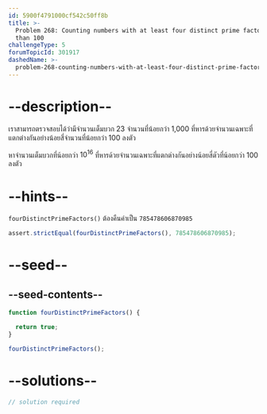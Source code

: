 ```yaml
---
id: 5900f4791000cf542c50ff8b
title: >-
  Problem 268: Counting numbers with at least four distinct prime factors less
  than 100
challengeType: 5
forumTopicId: 301917
dashedName: >-
  problem-268-counting-numbers-with-at-least-four-distinct-prime-factors-less-than-100
---
```


# --description--

เราสามารถตรวจสอบได้ว่ามีจำนวนเต็มบวก 23 จำนวนที่น้อยกว่า 1,000 ที่หารด้วยจำนวนเฉพาะที่แตกต่างกันอย่างน้อยสี่จำนวนที่น้อยกว่า 100 ลงตัว

หาจำนวนเต็มบวกที่น้อยกว่า ${10}^{16}$ ที่หารด้วยจำนวนเฉพาะที่แตกต่างกันอย่างน้อยสี่ตัวที่น้อยกว่า 100 ลงตัว

# --hints--

`fourDistinctPrimeFactors()` ต้องคืนค่าเป็น `785478606870985`

```js
assert.strictEqual(fourDistinctPrimeFactors(), 785478606870985);
```

# --seed--

## --seed-contents--

```js
function fourDistinctPrimeFactors() {

  return true;
}

fourDistinctPrimeFactors();
```

# --solutions--

```js
// solution required
```
